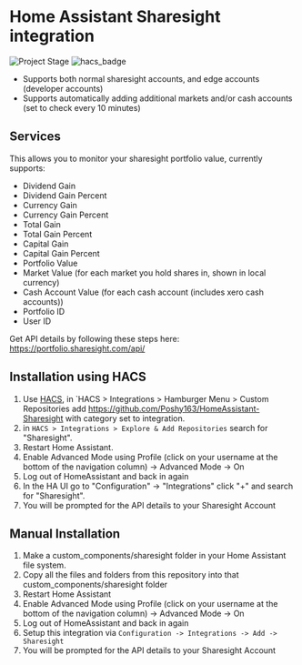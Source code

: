# Home Assistant Sharesight integration
![Project Stage](https://img.shields.io/badge/project%20stage-in%20production-green.svg?style=for-the-badge)
![hacs_badge](https://img.shields.io/badge/HACS-Custom-41BDF5.svg?style=for-the-badge)


- Supports both normal sharesight accounts, and edge accounts (developer accounts)
- Supports automatically adding additional markets and/or cash accounts (set to check every 10 minutes)

## Services
This allows you to monitor your sharesight portfolio value, currently supports:
- Dividend Gain
- Dividend Gain Percent
- Currency Gain
- Currency Gain Percent
- Total Gain
- Total Gain Percent
- Capital Gain
- Capital Gain Percent
- Portfolio Value
- Market Value (for each market you hold shares in, shown in local currency)
- Cash Account Value (for each cash account (includes xero cash accounts))
- Portfolio ID
- User ID



Get API details by following these steps here: https://portfolio.sharesight.com/api/

## Installation using HACS

1. Use [HACS](https://hacs.xyz/docs/setup/download), in `HACS > Integrations > Hamburger Menu > Custom Repositories add https://github.com/Poshy163/HomeAssistant-Sharesight with category set to integration.
2. in `HACS > Integrations > Explore & Add Repositories` search for "Sharesight". 
3. Restart Home Assistant.
4. Enable Advanced Mode using Profile (click on your username at the bottom of the navigation column) -> Advanced Mode -> On
5. Log out of HomeAssistant and back in again
6. In the HA UI go to "Configuration" -> "Integrations" click "+" and search for "Sharesight".
7. You will be prompted for the API details to your Sharesight Account

## Manual Installation

1. Make a custom_components/sharesight folder in your Home Assistant file system.
2. Copy all the files and folders from this repository into that custom_components/sharesight folder
3. Restart Home Assistant
4. Enable Advanced Mode using Profile (click on your username at the bottom of the navigation column) -> Advanced Mode -> On
5. Log out of HomeAssistant and back in again
6. Setup this integration via `Configuration -> Integrations -> Add -> Sharesight`
7. You will be prompted for the API details to your Sharesight Account